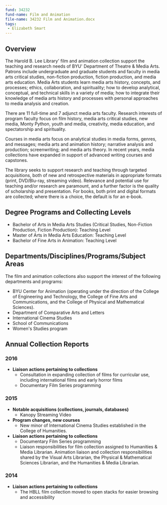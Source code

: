 ```yaml
---
fund: 34232
fund-name: Film and Animation
file-name: 34232 Film and Animation.docx
tags:
 - Elizabeth Smart
---
```


## Overview

The Harold B. Lee Library' film and animation collection support the teaching and research needs of BYU' Department of Theatre &amp; Media Arts. Patrons include undergraduate and graduate students and faculty in media arts critical studies, non-fiction production, fiction production, and media arts education. Media Arts students learn media arts history, concepts, and processes; ethics, collaboration, and spirituality; how to develop analytical, conceptual, and technical skills in a variety of media; how to integrate their knowledge of media arts history and processes with personal approaches to media analysis and creation.

There are 11 full-time and 7 adjunct media arts faculty. Research interests of program faculty focus on film history, media arts critical studies, new media, Monty Python, youth and media, creativity, media education, and spectatorship and spirituality.

Courses in media arts focus on analytical studies in media forms, genres, and messages; media arts and animation history; narrative analysis and production; screenwriting; and media arts theory. In recent years, media collections have expanded in support of advanced writing courses and capstones.

The library seeks to support research and teaching through targeted acquisitions, both of new and retrospective materials in appropriate formats (print, DVD/Blu-ray, streaming video). Relevance and potential use for teaching and/or research are paramount, and a further factor is the quality of scholarship and presentation. For books, both print and digital formats are collected; where there is a choice, the default is for an e-book.

## Degree Programs and Collecting Levels

- Bachelor of Arts in Media Arts Studies (Critical Studies, Non-Fiction Production, Fiction Production): Teaching Level
- Master of Arts in Media Arts Education: Teaching Level
- Bachelor of Fine Arts in Animation: Teaching Level

## Departments/Disciplines/Programs/Subject Areas

The film and animation collections also support the interest of the following departments and programs:

- BYU Center for Animation (operating under the direction of the College of Engineering and Technology, the College of Fine Arts and Communications, and the College of Physical and Mathematical Sciences).
- Department of Comparative Arts and Letters
- International Cinema Studies
- School of Communications
- Women's Studies program

## Annual Collection Reports

### 2016

- **Liaison actions pertaining to collections**
    - Consultation in expanding collection of films for curricular use, including international films and early horror films
    - Documentary Film Series programming

### 2015

- **Notable acquisitions (collections, journals, databases)**
    - Kanopy Streaming Video
- **Program changes, new courses**
    - New minor of International Cinema Studies established in the College of Humanities.
- **Liaison actions pertaining to collections**
    - Documentary Film Series programming
    - Liaison responsibilities for film collection assigned to Humanities &amp; Media Librarian. Animation liaison and collection responsibilities shared by the Visual Arts Librarian, the Physical &amp; Mathematical Sciences Librarian, and the Humanities &amp; Media Librarian.

### 2014

- **Liaison actions pertaining to collections**
    - The HBLL film collection moved to open stacks for easier browsing and accessibility
